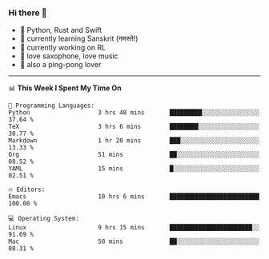 ### Hi there 👋

- 📙 Python, Rust and Swift
- 🌱 currently learning Sanskrit (नमस्ते!)
- 🔭 currently working on RL
- 🎷 love saxophone, love music
- 🏓 also a ping-pong lover

<!--
**ZiqinGong/ZiqinGong** is a ✨ _special_ ✨ repository because its `README.md` (this file) appears on your GitHub profile.

Here are some ideas to get you started:

- 🔭 I’m currently working on ...
- 🌱 I’m currently learning ...
- 👯 I’m looking to collaborate on ...
- 🤔 I’m looking for help with ...
- 💬 Ask me about ...
- 📫 gongzq0301@sjtu.edu.cn
- 😄 Pronouns: ...
- ⚡ Fun fact: ...
-->

---

<!--START_SECTION:waka-->
📊 **This Week I Spent My Time On** 

```text
💬 Programming Languages: 
Python                   3 hrs 48 mins       █████████░░░░░░░░░░░░░░░░   37.64 % 
TeX                      3 hrs 6 mins        ████████░░░░░░░░░░░░░░░░░   30.77 % 
Markdown                 1 hr 20 mins        ███░░░░░░░░░░░░░░░░░░░░░░   13.33 % 
Org                      51 mins             ██░░░░░░░░░░░░░░░░░░░░░░░   08.52 % 
YAML                     15 mins             █░░░░░░░░░░░░░░░░░░░░░░░░   02.51 % 

🔥 Editors: 
Emacs                    10 hrs 6 mins       █████████████████████████   100.00 % 

💻 Operating System: 
Linux                    9 hrs 15 mins       ███████████████████████░░   91.69 % 
Mac                      50 mins             ██░░░░░░░░░░░░░░░░░░░░░░░   08.31 % 
```


<!--END_SECTION:waka-->

